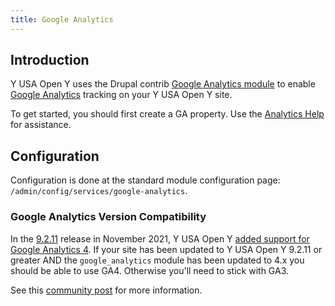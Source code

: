 ```yaml
---
title: Google Analytics
---
```


## Introduction

Y USA Open Y uses the Drupal contrib [Google Analytics module](https://www.drupal.org/project/google_analytics) to enable [Google Analytics](https://marketingplatform.google.com/about/analytics/) tracking on your Y USA Open Y site.

To get started, you should first create a GA property. Use the [Analytics Help](https://support.google.com/analytics/#topic=10737980) for assistance.

## Configuration

Configuration is done at the standard module configuration page: `/admin/config/services/google-analytics`.

### Google Analytics Version Compatibility

In the [9.2.11](https://github.com/YCloudYUSA/yusaopeny/releases/tag/9.2.11) release in November 2021, Y USA Open Y [added support for Google Analytics 4](https://github.com/YCloudYUSA/yusaopeny/pull/2400). If your site has been updated to Y USA Open Y 9.2.11 or greater AND the `google_analytics` module has been updated to 4.x you should be able to use GA4. Otherwise you'll need to stick with GA3.

See this [community post](https://community.openymca.org/t/about-google-analytics-compatibility/917) for more information.
